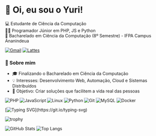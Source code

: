 # 👋 Oi, eu sou o Yuri!
💻 Estudante de Ciência da Computação  
🧑‍💻 Programador Júnior em PHP, JS e Python  
📍 Bacharelado em Ciência da Computação (8º Semestre) - IFPA Campus Ananindeua

[![Gmail](https://img.shields.io/badge/Gmail-D14836?style=for-the-badge&logo=gmail&logoColor=white)](mailto:yurigsfer@gmail.com)
[![Lattes](https://img.shields.io/badge/Lattes-1E90FF?style=for-the-badge&logo=readme&logoColor=white)](http://lattes.cnpq.br/0846925175877186)

### 🚀 Sobre mim
- 🎓 Finalizando o Bacharelado em Ciência da Computação  
- 💡 Interesses: Desenvolvimento Web, Automação, Cloud e Sistemas Distribuídos  
- 🎯 Objetivo: Criar soluções que facilitem a vida real das pessoas

![PHP](https://img.shields.io/badge/PHP-777BB4?style=for-the-badge&logo=php&logoColor=white)
![JavaScript](https://img.shields.io/badge/JavaScript-F7DF1E?style=for-the-badge&logo=javascript&logoColor=black)
![Linux](https://img.shields.io/badge/Linux-000000?style=for-the-badge&logo=linux&logoColor=yellow)
![Python](https://img.shields.io/badge/Python-2c59de?style=for-the-badge&logo=python&logoColor=yellow)
![Git](https://img.shields.io/badge/Git-F05032?style=for-the-badge&logo=git&logoColor=white)
![MySQL](https://img.shields.io/badge/MySQL-005C84?style=for-the-badge&logo=mysql&logoColor=white)
![Docker](https://img.shields.io/badge/Docker-2496ED?style=for-the-badge&logo=docker&logoColor=white)

[![Typing SVG](https://readme-typing-svg.demolab.com?font=Audiowide&pause=1000&color=F7F407&random=true&width=435&lines=Just+learning...)](https://git.io/typing-svg)


![trophy](https://github-profile-trophy.vercel.app/?username=yurisilva2503&theme=gruvbox&row=1&column=5)

![GitHub Stats](https://github-readme-stats.vercel.app/api?username=yurisilva2503&show_icons=true&theme=gruvbox)
![Top Langs](https://github-readme-stats.vercel.app/api/top-langs/?username=yurisilva2503&layout=compact&theme=gruvbox)


